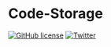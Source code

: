 # Code-Storage
<a href="https://github.com/themohitpapneja/Code-Storage/blob/master/LICENSE"><img alt="GitHub license" src="https://img.shields.io/github/license/themohitpapneja/Code-Storage"></a> <a href="https://twitter.com/intent/tweet?text=Wow:&url=https%3A%2F%2Fgithub.com%2Fthemohitpapneja%2FCode-Storage"><img alt="Twitter" src="https://img.shields.io/twitter/url?style=social"></a>
